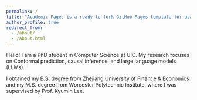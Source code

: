 ```yaml
---
permalink: /
title: "Academic Pages is a ready-to-fork GitHub Pages template for academic personal websites"
author_profile: true
redirect_from: 
  - /about/
  - /about.html
---
```

Hello! I am a PhD student in Computer Science at UIC. My research focuses on Conformal prediction, causal inference, and large language models (LLMs).</p>
I obtained my B.S. degree from Zhejiang University of Finance & Economics and my M.S. degree from Worcester Polytechnic Institute, where I was supervised by Prof. Kyumin Lee.
        